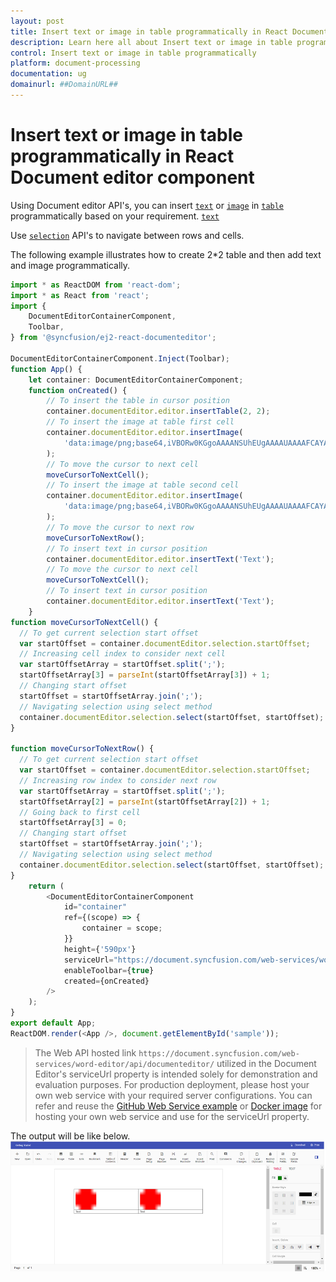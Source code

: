 ```yaml
---
layout: post
title: Insert text or image in table programmatically in React Document editor component | Syncfusion
description: Learn here all about Insert text or image in table programmatically in Syncfusion React Document editor component of Syncfusion Essential JS 2 and more.
control: Insert text or image in table programmatically 
platform: document-processing
documentation: ug
domainurl: ##DomainURL##
---
```


# Insert text or image in table programmatically in React Document editor component

Using Document editor API's, you can insert [`text`](../../document-editor/how-to/insert-text-in-current-position#insert-text-in-current-cursor-position) or [`image`](../../document-editor/image#images) in [`table`](../../document-editor/table#create-a-table) programmatically based on your requirement.
[`text`](../../document-editor/how-to/insert-text-in-current-position)

Use [`selection`](../../document-editor/how-to/move-selection-to-specific-position#selects-content-based-on-start-and-end-hierarchical-index) API's to navigate between rows and cells.

The following example illustrates how to create 2*2 table and then add text and image programmatically.

```ts
import * as ReactDOM from 'react-dom';
import * as React from 'react';
import {
    DocumentEditorContainerComponent,
    Toolbar,
} from '@syncfusion/ej2-react-documenteditor';

DocumentEditorContainerComponent.Inject(Toolbar);
function App() {
    let container: DocumentEditorContainerComponent;
    function onCreated() {
        // To insert the table in cursor position
        container.documentEditor.editor.insertTable(2, 2);
        // To insert the image at table first cell
        container.documentEditor.editor.insertImage(
            'data:image/png;base64,iVBORw0KGgoAAAANSUhEUgAAAAUAAAAFCAYAAACNbyblAAAAHElEQVQI12P4    //8/w38GIAXDIBKE0DHxgljNBAAO9TXL0Y4OHwAAAABJRU5ErkJggg=='
        );
        // To move the cursor to next cell
        moveCursorToNextCell();
        // To insert the image at table second cell
        container.documentEditor.editor.insertImage(
            'data:image/png;base64,iVBORw0KGgoAAAANSUhEUgAAAAUAAAAFCAYAAACNbyblAAAAHElEQVQI12P4    //8/w38GIAXDIBKE0DHxgljNBAAO9TXL0Y4OHwAAAABJRU5ErkJggg=='
        );
        // To move the cursor to next row
        moveCursorToNextRow();
        // To insert text in cursor position
        container.documentEditor.editor.insertText('Text');
        // To move the cursor to next cell
        moveCursorToNextCell();
        // To insert text in cursor position
        container.documentEditor.editor.insertText('Text');
    }
function moveCursorToNextCell() {
  // To get current selection start offset
  var startOffset = container.documentEditor.selection.startOffset;
  // Increasing cell index to consider next cell
  var startOffsetArray = startOffset.split(';');
  startOffsetArray[3] = parseInt(startOffsetArray[3]) + 1;
  // Changing start offset
  startOffset = startOffsetArray.join(';');
  // Navigating selection using select method
  container.documentEditor.selection.select(startOffset, startOffset);
}

function moveCursorToNextRow() {
  // To get current selection start offset
  var startOffset = container.documentEditor.selection.startOffset;
  // Increasing row index to consider next row
  var startOffsetArray = startOffset.split(';');
  startOffsetArray[2] = parseInt(startOffsetArray[2]) + 1;
  // Going back to first cell
  startOffsetArray[3] = 0;
  // Changing start offset
  startOffset = startOffsetArray.join(';');
  // Navigating selection using select method
  container.documentEditor.selection.select(startOffset, startOffset);
}
    return (
        <DocumentEditorContainerComponent
            id="container"
            ref={(scope) => {
                container = scope;
            }}
            height={'590px'}
            serviceUrl="https://document.syncfusion.com/web-services/word-editor/api/documenteditor/"
            enableToolbar={true}
            created={onCreated}
        />
    );
}
export default App;
ReactDOM.render(<App />, document.getElementById('sample'));
```

> The Web API hosted link `https://document.syncfusion.com/web-services/word-editor/api/documenteditor/` utilized in the Document Editor's serviceUrl property is intended solely for demonstration and evaluation purposes. For production deployment, please host your own web service with your required server configurations. You can refer and reuse the [GitHub Web Service example](https://github.com/SyncfusionExamples/EJ2-DocumentEditor-WebServices) or [Docker image](https://hub.docker.com/r/syncfusion/word-processor-server) for hosting your own web service and use for the serviceUrl property.

The output will be like below.
![Insert text or image in table programmatically](../images/table-image.png)
